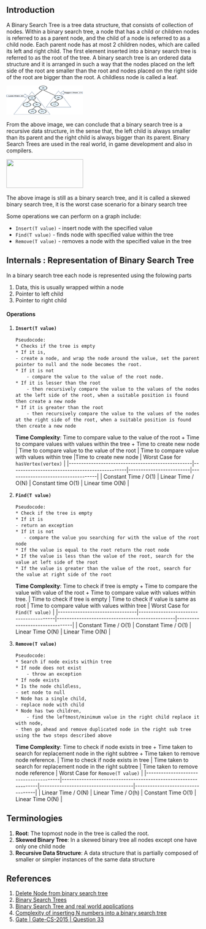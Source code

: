 ## Introduction
A Binary Search Tree is a tree data structure, that consists of collection of nodes. Within a binary search tree, a node that has a child or children nodes is referred to as a parent node, and the child of a node is referred to as a child node.
Each parent node has at most 2 children nodes, which are called its left and right child. The first element inserted into a binary search tree is referred to as the root of the tree. 
A binary search tree is an ordered data structure and it is arranged in such a way that the nodes placed on the left side of the root are smaller than the root and nodes placed on the right side of the root are bigger than the root.
A childless node is called a leaf.

<img src="images/bst.png" height="75" width="200"/>

From the above image, we can conclude that a binary search tree is a recursive data structure, in the sense that, the left child is always smaller than its parent and the right child is always bigger than its parent.
Binary Search Trees are used in the real world, in game development and also in compilers.

<img src="images/directed-graph.png" height="75" width="200"/>
 
The above image is still as a binary search tree, and it is called a skewed binary search tree, it is the worst case scenario for a binary search tree


Some operations we can perform on a graph include:
* `Insert(T value)` - insert node with the specified value
* `Find(T value)` - finds node with specified value within the tree
* `Remove(T value)` - removes a node with the specified value in the tree

## Internals : Representation of Binary Search Tree
In a binary search tree each node is represented using the folowing parts
1. Data, this is usually wrapped within a node
2. Pointer to left child
3. Pointer to right child


#### Operations
1. **`Insert(T value)`**
    ```
    Pseudocode:
    * Checks if the tree is empty
    * If it is, 
	- create a node, and wrap the node around the value, set the parent pointer to null and the node becomes the root.
    * If it is not 
        - compare the value to the value of the root node.
    * If it is lesser than the root 
        - then recursively compare the value to the values of the nodes at the left side of the root, when a suitable position is found then create a new node
    * If it is greater than the root 
        - then recursively compare the value to the values of the nodes at the right side of the root, when a suitable position is found then create a new node
    ```
    **Time Complexity**: Time to compare value to the value of the root + Time to compare values with values within the tree + Time to create new node
    | Time to compare value to the value of the root   | Time to compare value with values within tree |Time to create new node  | Worst Case for `hasVertex(vertex)` |
    |--------------------------------------------------|-----------------------------------------------|-------------------------|------------------------------------|
    | Constant Time / O(1)                             | Linear Time / O(N)                            | Constant time O(1)      | Linear time O(N)		      |

    
2. **`Find(T value)`**
    ```
    Pseudocode:
    * Check if the tree is empty
    * If it is
	- return an exception
    * If it is not
       - compare the value you searching for with the value of the root node
    * If the value is equal to the root return the root node
    * If the value is less than the value of the root, search for the value at left side of the root
    * If the value is greater than the value of the root, search for the value at right side of the root
    ```

    **Time Complexity**: Time to check if tree is empty + Time to compare the value with value of the root + Time to compare value with values within tree.
    | Time to check if tree is empty | Time to check if value is same as root |	Time to compare value with values within tree  | Worst Case for `Find(T value)` |
    |--------------------------------|----------------------------------------|------------------------------------------------|--------------------------------|
    | Constant Time / O(1)           | Constant Time / O(1)                   | Linear Time O(N)                               |  Linear Time O(N)              |

    
3. **`Remove(T value)`**
    ```
    Pseudocode:
    * Search if node exists within tree
    * If node does not exist
    	- throw an exception
    * If node exists
    * Is the node childless, 
	- set node to null
    * Node has a single child, 
	- replace node with child
    * Node has two children, 
        - find the leftmost/minimum value in the right child replace it with node, 
	- then go ahead and remove duplicated node in the right sub tree using the two steps described above
    ```

    **Time Complexity**: Time to check if node exists in tree + Time taken to search for replacement node in the right subtree + Time taken to remove node reference.
    | Time to check if node exists in tree  | Time taken to search for replacement node in the right subtree | Time taken to remove node reference  | Worst Case for `Remove(T value)` |
    |---------------------------------------|----------------------------------------------------------------|--------------------------------------|----------------------------------|
    | Linear Time / O(N)                    | Linear Time / O(h)                                             | Constant Time O(1)                   |  Linear Time O(N)                |



## Terminologies
1. **Root**: The topmost node in the tree is called the root.
2. **Skewed Binary Tree**: In a skewed binary tree all nodes except one have only one child node
3. **Recursive Data Structure**: A data structure that is partially composed of smaller or simpler instances of the same data structure

## References
1. [Delete Node from binary search tree](https://guides.codepath.com/compsci/Delete-Node-From-Binary-Search-Tree)
2. [Binary Search Trees](https://www.freecodecamp.org/news/binary-search-trees-bst-explained-with-examples/)
3. [Binary Search Tree and real world applications](https://dev.to/phuctm97/2-min-codecamp-binary-search-tree-and-real-world-applications-58cj)
4. [Complexity of inserting N numbers into a binary search tree](https://www.baeldung.com/cs/inserting-complexity-binary-search-tree)
5. [Gate | Gate-CS-2015 | Question 33](https://www.geeksforgeeks.org/gate-gate-cs-2015-set-1-question-33/)
